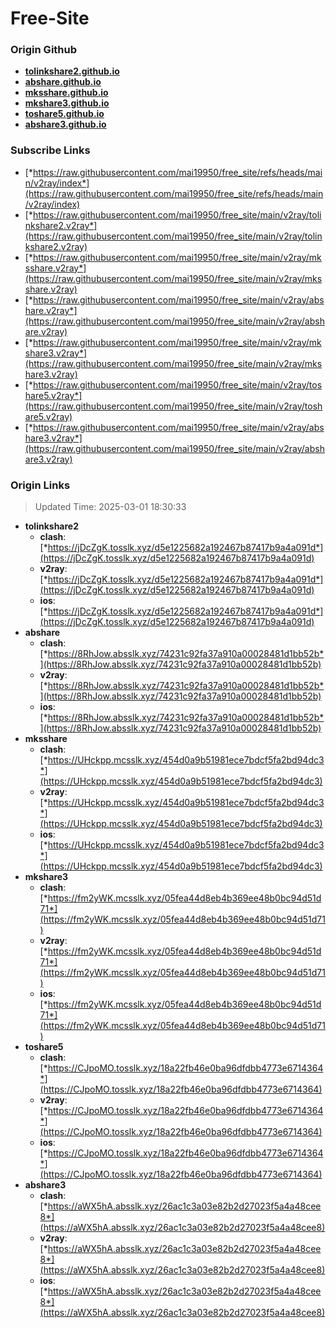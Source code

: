 # Free-Site

### Origin Github

- [**tolinkshare2.github.io**](https://github.com/tolinkshare2/tolinkshare2.github.io)
- [**abshare.github.io**](https://github.com/abshare/abshare.github.io)
- [**mksshare.github.io**](https://github.com/mksshare/mksshare.github.io)
- [**mkshare3.github.io**](https://github.com/mkshare3/mkshare3.github.io)
- [**toshare5.github.io**](https://github.com/toshare5/toshare5.github.io)
- [**abshare3.github.io**](https://github.com/abshare3/abshare3.github.io)

### Subscribe Links

- [*https://raw.githubusercontent.com/mai19950/free_site/refs/heads/main/v2ray/index*](https://raw.githubusercontent.com/mai19950/free_site/refs/heads/main/v2ray/index)
- [*https://raw.githubusercontent.com/mai19950/free_site/main/v2ray/tolinkshare2.v2ray*](https://raw.githubusercontent.com/mai19950/free_site/main/v2ray/tolinkshare2.v2ray)
- [*https://raw.githubusercontent.com/mai19950/free_site/main/v2ray/mksshare.v2ray*](https://raw.githubusercontent.com/mai19950/free_site/main/v2ray/mksshare.v2ray)
- [*https://raw.githubusercontent.com/mai19950/free_site/main/v2ray/abshare.v2ray*](https://raw.githubusercontent.com/mai19950/free_site/main/v2ray/abshare.v2ray)
- [*https://raw.githubusercontent.com/mai19950/free_site/main/v2ray/mkshare3.v2ray*](https://raw.githubusercontent.com/mai19950/free_site/main/v2ray/mkshare3.v2ray)
- [*https://raw.githubusercontent.com/mai19950/free_site/main/v2ray/toshare5.v2ray*](https://raw.githubusercontent.com/mai19950/free_site/main/v2ray/toshare5.v2ray)
- [*https://raw.githubusercontent.com/mai19950/free_site/main/v2ray/abshare3.v2ray*](https://raw.githubusercontent.com/mai19950/free_site/main/v2ray/abshare3.v2ray)

### Origin Links

> Updated Time: 2025-03-01 18:30:33

- **tolinkshare2**
  - **clash**: [*https://jDcZgK.tosslk.xyz/d5e1225682a192467b87417b9a4a091d*](https://jDcZgK.tosslk.xyz/d5e1225682a192467b87417b9a4a091d)
  - **v2ray**: [*https://jDcZgK.tosslk.xyz/d5e1225682a192467b87417b9a4a091d*](https://jDcZgK.tosslk.xyz/d5e1225682a192467b87417b9a4a091d)
  - **ios**: [*https://jDcZgK.tosslk.xyz/d5e1225682a192467b87417b9a4a091d*](https://jDcZgK.tosslk.xyz/d5e1225682a192467b87417b9a4a091d)
- **abshare**
  - **clash**: [*https://8RhJow.absslk.xyz/74231c92fa37a910a00028481d1bb52b*](https://8RhJow.absslk.xyz/74231c92fa37a910a00028481d1bb52b)
  - **v2ray**: [*https://8RhJow.absslk.xyz/74231c92fa37a910a00028481d1bb52b*](https://8RhJow.absslk.xyz/74231c92fa37a910a00028481d1bb52b)
  - **ios**: [*https://8RhJow.absslk.xyz/74231c92fa37a910a00028481d1bb52b*](https://8RhJow.absslk.xyz/74231c92fa37a910a00028481d1bb52b)
- **mksshare**
  - **clash**: [*https://UHckpp.mcsslk.xyz/454d0a9b51981ece7bdcf5fa2bd94dc3*](https://UHckpp.mcsslk.xyz/454d0a9b51981ece7bdcf5fa2bd94dc3)
  - **v2ray**: [*https://UHckpp.mcsslk.xyz/454d0a9b51981ece7bdcf5fa2bd94dc3*](https://UHckpp.mcsslk.xyz/454d0a9b51981ece7bdcf5fa2bd94dc3)
  - **ios**: [*https://UHckpp.mcsslk.xyz/454d0a9b51981ece7bdcf5fa2bd94dc3*](https://UHckpp.mcsslk.xyz/454d0a9b51981ece7bdcf5fa2bd94dc3)
- **mkshare3**
  - **clash**: [*https://fm2yWK.mcsslk.xyz/05fea44d8eb4b369ee48b0bc94d51d71*](https://fm2yWK.mcsslk.xyz/05fea44d8eb4b369ee48b0bc94d51d71)
  - **v2ray**: [*https://fm2yWK.mcsslk.xyz/05fea44d8eb4b369ee48b0bc94d51d71*](https://fm2yWK.mcsslk.xyz/05fea44d8eb4b369ee48b0bc94d51d71)
  - **ios**: [*https://fm2yWK.mcsslk.xyz/05fea44d8eb4b369ee48b0bc94d51d71*](https://fm2yWK.mcsslk.xyz/05fea44d8eb4b369ee48b0bc94d51d71)
- **toshare5**
  - **clash**: [*https://CJpoMO.tosslk.xyz/18a22fb46e0ba96dfdbb4773e6714364*](https://CJpoMO.tosslk.xyz/18a22fb46e0ba96dfdbb4773e6714364)
  - **v2ray**: [*https://CJpoMO.tosslk.xyz/18a22fb46e0ba96dfdbb4773e6714364*](https://CJpoMO.tosslk.xyz/18a22fb46e0ba96dfdbb4773e6714364)
  - **ios**: [*https://CJpoMO.tosslk.xyz/18a22fb46e0ba96dfdbb4773e6714364*](https://CJpoMO.tosslk.xyz/18a22fb46e0ba96dfdbb4773e6714364)
- **abshare3**
  - **clash**: [*https://aWX5hA.absslk.xyz/26ac1c3a03e82b2d27023f5a4a48cee8*](https://aWX5hA.absslk.xyz/26ac1c3a03e82b2d27023f5a4a48cee8)
  - **v2ray**: [*https://aWX5hA.absslk.xyz/26ac1c3a03e82b2d27023f5a4a48cee8*](https://aWX5hA.absslk.xyz/26ac1c3a03e82b2d27023f5a4a48cee8)
  - **ios**: [*https://aWX5hA.absslk.xyz/26ac1c3a03e82b2d27023f5a4a48cee8*](https://aWX5hA.absslk.xyz/26ac1c3a03e82b2d27023f5a4a48cee8)
